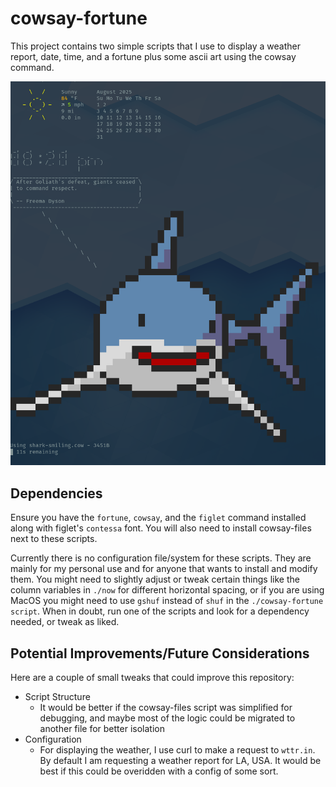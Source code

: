 # cowsay-fortune

This project contains two simple scripts that I use to display a weather report, date, time, and a fortune plus some ascii art using the cowsay command.

![example image](./images/default_output.png)

## Dependencies

Ensure you have the `fortune`, `cowsay`, and the `figlet` command installed along with figlet's `contessa` font. You will also need to install cowsay-files next to these scripts.

Currently there is no configuration file/system for these scripts. They are mainly for my personal use and for anyone that wants to install and modify them. You might need to slightly adjust or tweak certain things like the column variables in `./now` for different horizontal spacing, or if you are using MacOS you might need to use `gshuf` instead of `shuf` in the `./cowsay-fortune script`. When in doubt, run one of the scripts and look for a dependency needed, or tweak as liked. 

## Potential Improvements/Future Considerations

Here are a couple of small tweaks that could improve this repository:

- Script Structure
  - It would be better if the cowsay-files script was simplified for debugging, and maybe most of the logic could be migrated to another file for better isolation
- Configuration
  - For displaying the weather, I use curl to make a request to `wttr.in`. By default I am requesting a weather report for LA, USA. It would be best if this could be overidden with a config of some sort.
